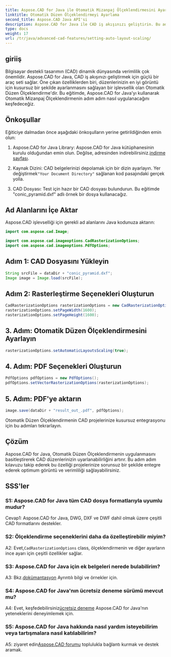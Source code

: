 ```yaml
---
title: Aspose.CAD for Java ile Otomatik Mizanpaj Ölçeklendirmesini Ayarlama
linktitle: Otomatik Düzen Ölçeklendirmeyi Ayarlama
second_title: Aspose.CAD Java API'si
description: Aspose.CAD for Java ile CAD iş akışınızı geliştirin. Bu adım adım kılavuzda, optimum görüntü ve verimlilik sağlayan Otomatik Düzen Ölçeklendirme tanıtılmaktadır. Kütüphaneyi indirin, öğreticiyi takip edin ve CAD projelerinizde devrim yaratın.
type: docs
weight: 17
url: /tr/java/advanced-cad-features/setting-auto-layout-scaling/
---
```

## giriiş

Bilgisayar destekli tasarımın (CAD) dinamik dünyasında verimlilik çok önemlidir. Aspose.CAD for Java, CAD iş akışınızı geliştirmek için güçlü bir araç seti sağlar. Öne çıkan özelliklerden biri, düzenlerinizin en iyi görüntü için kusursuz bir şekilde ayarlanmasını sağlayan bir işlevsellik olan Otomatik Düzen Ölçeklendirme'dir. Bu eğitimde, Aspose.CAD for Java'yı kullanarak Otomatik Mizanpaj Ölçeklendirmenin adım adım nasıl uygulanacağını keşfedeceğiz.

## Önkoşullar

Eğiticiye dalmadan önce aşağıdaki önkoşulların yerine getirildiğinden emin olun:

1.  Aspose.CAD for Java Library: Aspose.CAD for Java kütüphanesinin kurulu olduğundan emin olun. Değilse, adresinden indirebilirsiniz.[indirme sayfası](https://releases.aspose.com/cad/java/).

2.  Kaynak Dizini: CAD belgelerinizi depolamak için bir dizin ayarlayın. Yer değiştirmek`"Your Document Directory"` sağlanan kod pasajındaki gerçek yolla.

3. CAD Dosyası: Test için hazır bir CAD dosyası bulundurun. Bu eğitimde "conic_pyramid.dxf" adlı örnek bir dosya kullanacağız.

## Ad Alanlarını İçe Aktar

Aspose.CAD işlevselliği için gerekli ad alanlarını Java kodunuza aktarın:

```java
import com.aspose.cad.Image;

import com.aspose.cad.imageoptions.CadRasterizationOptions;
import com.aspose.cad.imageoptions.PdfOptions;
```

## Adım 1: CAD Dosyasını Yükleyin

```java
String srcFile = dataDir + "conic_pyramid.dxf";
Image image = Image.load(srcFile);
```

## Adım 2: Rasterleştirme Seçenekleri Oluşturun

```java
CadRasterizationOptions rasterizationOptions = new CadRasterizationOptions();
rasterizationOptions.setPageWidth(1600);
rasterizationOptions.setPageHeight(1600);
```

## 3. Adım: Otomatik Düzen Ölçeklendirmesini Ayarlayın

```java
rasterizationOptions.setAutomaticLayoutsScaling(true);
```

## 4. Adım: PDF Seçenekleri Oluşturun

```java
PdfOptions pdfOptions = new PdfOptions();
pdfOptions.setVectorRasterizationOptions(rasterizationOptions);
```

## 5. Adım: PDF'ye aktarın

```java
image.save(dataDir + "result_out_.pdf", pdfOptions);
```

Otomatik Düzen Ölçeklendirmenin CAD projelerinize kusursuz entegrasyonu için bu adımları tekrarlayın.

## Çözüm

Aspose.CAD for Java, Otomatik Düzen Ölçeklendirmenin uygulanmasını basitleştirerek CAD düzenlerinizin uyarlanabilirliğini artırır. Bu adım adım kılavuzu takip ederek bu özelliği projelerinize sorunsuz bir şekilde entegre ederek optimum görüntü ve verimliliği sağlayabilirsiniz.

## SSS'ler

### S1: Aspose.CAD for Java tüm CAD dosya formatlarıyla uyumlu mudur?

Cevap1: Aspose.CAD for Java, DWG, DXF ve DWF dahil olmak üzere çeşitli CAD formatlarını destekler.

### S2: Ölçeklendirme seçeneklerini daha da özelleştirebilir miyim?

 A2: Evet,`CadRasterizationOptions` class, ölçeklendirmenin ve diğer ayarların ince ayarı için çeşitli özellikler sağlar.

### S3: Aspose.CAD for Java için ek belgeleri nerede bulabilirim?

 A3: Bkz.[dokümantasyon](https://reference.aspose.com/cad/java/) Ayrıntılı bilgi ve örnekler için.

### S4: Aspose.CAD for Java'nın ücretsiz deneme sürümü mevcut mu?

 A4: Evet, keşfedebilirsiniz[ücretsiz deneme](https://releases.aspose.com/) Aspose.CAD for Java'nın yeteneklerini deneyimlemek için.

### S5: Aspose.CAD for Java hakkında nasıl yardım isteyebilirim veya tartışmalara nasıl katılabilirim?

A5: ziyaret edin[Aspose.CAD forumu](https://forum.aspose.com/c/cad/19) toplulukla bağlantı kurmak ve destek aramak.
